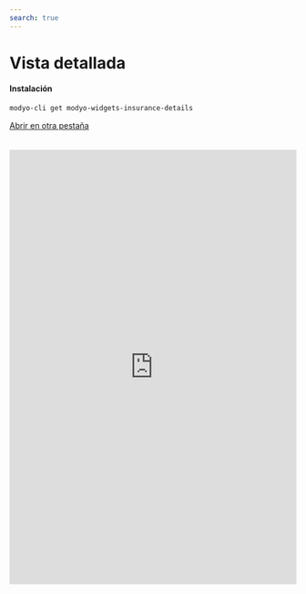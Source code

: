 ```yaml
---
search: true
---
```


# Vista detallada <Badge text="Beta" type="warn"/>

#### Instalación

```bash
modyo-cli get modyo-widgets-insurance-details
```

[Abrir en otra pestaña](https://widgets-es.modyo.com/seguros/personas/vista-detallada)

<iframe id="widgetFrame" src="https://widgets-es.modyo.com/seguros/personas/vista-detallada" width="100%" frameBorder="0"  style="min-height:762px;overflow:auto;margin-top:20px;"/>

| Funcionalidad | Descripción |
| ------------- | ----------- |
